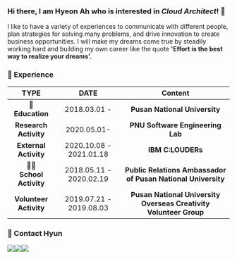 ### Hi there,  I am Hyeon Ah who is interested in *Cloud Architect*! :raising_hand:
I like to have a variety of experiences to communicate with different people, plan strategies for solving many problems, and drive innovation to create business opportunities.
I will make my dreams come true by steadily working hard and building my own career like the quote **'Effort is the best way to realize your dreams'.** 
   
### :dizzy: Experience​
|              TYPE               |          DATE           |                           Content                            |
| :-----------------------------: | :---------------------: | :----------------------------------------------------------: |
| :school_satchel:<br />**Education** |      2018.03.01 -       |                  **Pusan National University**                   |
|     **Research** <br />**Activity**     |       2020.05.01-       |                 **PNU Software Engineering Lab**                 |
|     **External** <br />**Activity**     | 2020.10.08 - 2021.01.18 |                        **IBM C:LOUDERs**                         |
| :ok_woman:<br />**School Activity** | 2018.05.11 - 2020.02.19 |   **Public Relations Ambassador of Pusan National University**   |
|    **Volunteer** <br />**Activity**     | 2019.07.21 - 2019.08.03 | **Pusan National University Overseas Creativity Volunteer Group** |  
     
###  :purple_heart: ​Contact Hyun 
<a href="mailto:sha082072@gmail.com" target="_blank"><img src="https://img.shields.io/badge/gmail-EA4335?style=flat-square&logo=gmail&logoColor=white"/></a><a href="https://blog.naver.com/sha0820" target="_blank"><img src="https://img.shields.io/badge/naver-03C75A?style=flat-square&logo=naver&logoColor=white"/></a><a href="https://github.com/HYEONAH-SONG" target="_blank"><img src="https://img.shields.io/badge/GitHub-181717?style=flat-square&logo=GitHubt&logoColor=white"/></a>

